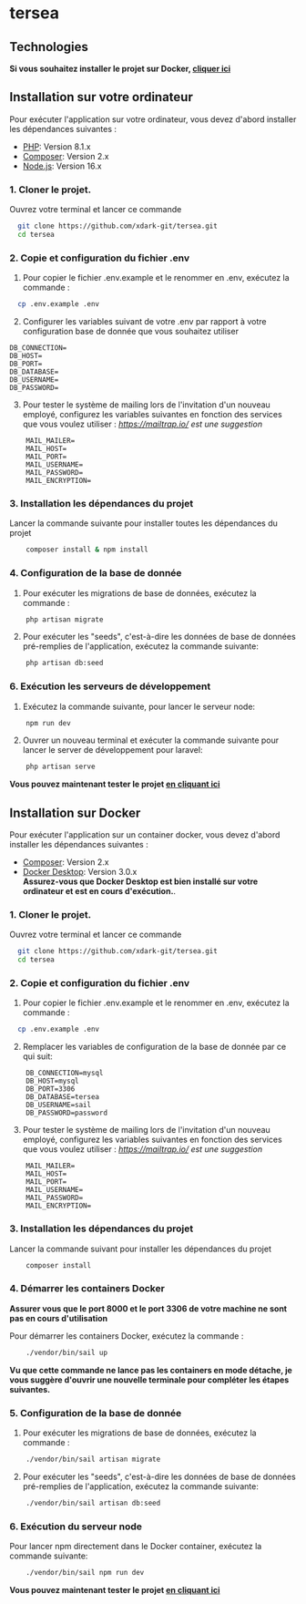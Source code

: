 # tersea

## Technologies
**Si vous souhaitez installer le projet sur Docker, [cliquer ici](#Installation-sur-Docker)**
## Installation sur votre ordinateur
Pour exécuter l'application sur votre ordinateur, vous devez d'abord installer les dépendances suivantes :

-   [PHP](https://www.php.net/manual/fr/install.php): Version 8.1.x
-   [Composer](https://getcomposer.org/download/): Version 2.x
-   [Node.js](https://nodejs.org/en/): Version 16.x

###  1. Cloner le projet.

Ouvrez votre terminal et lancer ce commande

```bash
  git clone https://github.com/xdark-git/tersea.git
  cd tersea
```
###  2. Copie et configuration du fichier .env

1. Pour copier le fichier .env.example et le renommer en .env, exécutez la commande :

```bash
  cp .env.example .env
```
2. Configurer les variables suivant de votre .env par rapport à votre configuration base de donnée que vous souhaitez utiliser
```env
DB_CONNECTION=
DB_HOST=
DB_PORT=
DB_DATABASE=
DB_USERNAME=
DB_PASSWORD=
```
3. Pour tester le système de mailing lors de l'invitation d'un nouveau employé, configurez les variables suivantes en fonction des services que vous voulez utiliser :
 *https://mailtrap.io/ est une suggestion*
```env
    MAIL_MAILER=   
    MAIL_HOST=
    MAIL_PORT=
    MAIL_USERNAME=
    MAIL_PASSWORD=
    MAIL_ENCRYPTION=
```
###  3. Installation les dépendances du projet

Lancer la commande suivante pour installer toutes les dépendances du projet

```bash
    composer install & npm install
```
### 4. Configuration de la base de donnée

1. Pour exécuter les migrations de base de données, exécutez la commande :

```bash
    php artisan migrate
```
2. Pour exécuter les "seeds", c'est-à-dire les données de base de données pré-remplies de l'application, exécutez la commande suivante:

```bash
    php artisan db:seed
```
### 6. Exécution les serveurs de développement

1. Exécutez la commande suivante, pour lancer le serveur node: 

```bash
    npm run dev
```

2. Ouvrer un nouveau terminal et exécuter la commande suivante pour lancer le server de développement pour laravel:

```bash
    php artisan serve
```
**Vous pouvez maintenant tester le projet [ en cliquant ici](http://127.0.0.1:8000/)**

## Installation sur Docker
Pour exécuter l'application sur un container docker, vous devez d'abord installer les dépendances suivantes :
-   [Composer](https://getcomposer.org/download/): Version 2.x
-   [Docker Desktop](https://docs.docker.com/desktop/install/windows-install/): Version 3.0.x <br />
**Assurez-vous que Docker Desktop est bien installé sur votre ordinateur et est en cours d'exécution.**.

###  1. Cloner le projet.

Ouvrez votre terminal et lancer ce commande

```bash
  git clone https://github.com/xdark-git/tersea.git
  cd tersea
```

###  2. Copie et configuration du fichier .env

1. Pour copier le fichier .env.example et le renommer en .env, exécutez la commande :

```bash
  cp .env.example .env
```
2. Remplacer les variables de configuration de la base de donnée par ce qui suit:
```env
    DB_CONNECTION=mysql
    DB_HOST=mysql
    DB_PORT=3306
    DB_DATABASE=tersea
    DB_USERNAME=sail
    DB_PASSWORD=password
```

3. Pour tester le système de mailing lors de l'invitation d'un nouveau employé, configurez les variables suivantes en fonction des services que vous voulez utiliser :
 *https://mailtrap.io/ est une suggestion*
```env
    MAIL_MAILER=   
    MAIL_HOST=
    MAIL_PORT=
    MAIL_USERNAME=
    MAIL_PASSWORD=
    MAIL_ENCRYPTION=
```

###  3. Installation les dépendances du projet

Lancer la commande suivant pour installer les dépendances du projet

```bash
    composer install
```

### 4. Démarrer les containers Docker

**Assurer vous que le port 8000 et le port 3306 de votre machine ne sont pas en cours d'utilisation**

Pour démarrer les containers Docker, exécutez la commande :

```bash
    ./vendor/bin/sail up
```
**Vu que cette commande ne lance pas les containers en mode détache, je vous suggère d'ouvrir une nouvelle terminale pour compléter les étapes suivantes.**
### 5. Configuration de la base de donnée

1. Pour exécuter les migrations de base de données, exécutez la commande :

```bash
    ./vendor/bin/sail artisan migrate
```
2. Pour exécuter les "seeds", c'est-à-dire les données de base de données pré-remplies de l'application, exécutez la commande suivante:

```bash
    ./vendor/bin/sail artisan db:seed
```
### 6. Exécution du serveur node
Pour lancer npm directement dans le Docker container, exécutez la commande suivante: 

```bash
    ./vendor/bin/sail npm run dev
```
**Vous pouvez maintenant tester le projet [ en cliquant ici](http://127.0.0.1:8000/)**